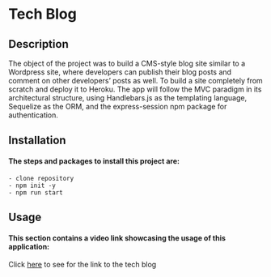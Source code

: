 # Tech Blog

## Description

The object of the project was to build a CMS-style blog site similar to a Wordpress site, where developers can publish their blog posts and comment on other developers’ posts as well. To build a site completely from scratch and deploy it to Heroku. The app will follow the MVC paradigm in its architectural structure, using Handlebars.js as the templating language, Sequelize as the ORM, and the express-session npm package for authentication.

## Installation

#### The steps and packages to install this project are:

```
- clone repository
- npm init -y
- npm run start
```

## Usage

#### This section contains a video link showcasing the usage of this application:

Click [here](https://tech-insider-blog.herokuapp.com/) to see for the link to the tech blog
